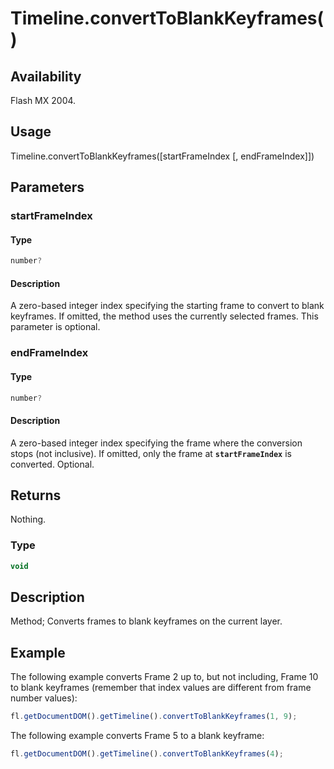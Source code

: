 # Timeline.convertToBlankKeyframes()

## Availability

Flash MX 2004.

## Usage

Timeline.convertToBlankKeyframes([startFrameIndex [, endFrameIndex]])

## Parameters

### **startFrameIndex**

#### Type

```typescript
number?
```

#### Description

A zero-based integer index specifying the starting frame to convert to blank keyframes. If omitted, the method uses the currently selected frames. This parameter is optional.

### **endFrameIndex**

#### Type

```typescript
number?
```

#### Description

A zero-based integer index specifying the frame where the conversion stops (not inclusive). If omitted, only the frame at **`startFrameIndex`** is converted. Optional.

## Returns

Nothing.

### Type

```typescript
void
```

## Description

Method; Converts frames to blank keyframes on the current layer.

## Example

The following example converts Frame 2 up to, but not including, Frame 10 to blank keyframes (remember that index values are different from frame number values):

```javascript
fl.getDocumentDOM().getTimeline().convertToBlankKeyframes(1, 9);
```

The following example converts Frame 5 to a blank keyframe:

```javascript
fl.getDocumentDOM().getTimeline().convertToBlankKeyframes(4);
```
